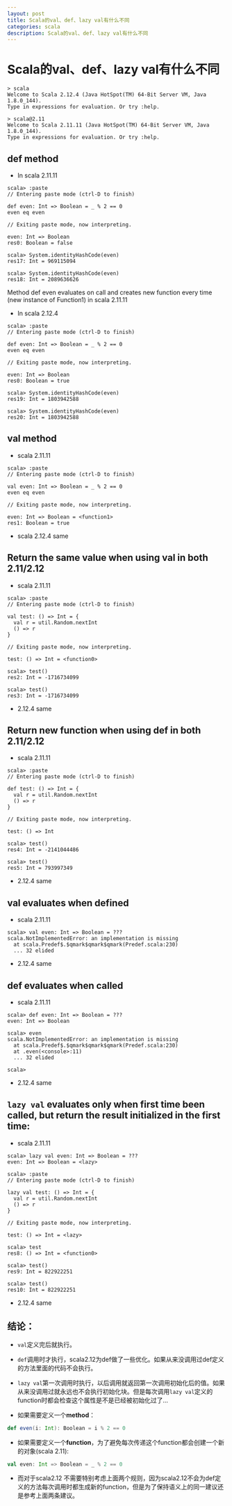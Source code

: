 ```yaml
---
layout: post
title: Scala的val、def、lazy val有什么不同
categories: scala
description: Scala的val、def、lazy val有什么不同
---
```


# Scala的val、def、lazy val有什么不同

```
> scala     
Welcome to Scala 2.12.4 (Java HotSpot(TM) 64-Bit Server VM, Java 1.8.0_144).
Type in expressions for evaluation. Or try :help.
```

```
> scala@2.11
Welcome to Scala 2.11.11 (Java HotSpot(TM) 64-Bit Server VM, Java 1.8.0_144).
Type in expressions for evaluation. Or try :help.
```

## def method

* In scala 2.11.11

```
scala> :paste
// Entering paste mode (ctrl-D to finish)

def even: Int => Boolean = _ % 2 == 0
even eq even

// Exiting paste mode, now interpreting.

even: Int => Boolean
res0: Boolean = false

scala> System.identityHashCode(even)
res17: Int = 969115094

scala> System.identityHashCode(even)
res18: Int = 2089636626
```

Method def even evaluates on call and creates new function every time (new instance of Function1) in scala 2.11.11

* In scala 2.12.4

```
scala> :paste
// Entering paste mode (ctrl-D to finish)

def even: Int => Boolean = _ % 2 == 0
even eq even

// Exiting paste mode, now interpreting.

even: Int => Boolean
res0: Boolean = true

scala> System.identityHashCode(even)
res19: Int = 1803942588

scala> System.identityHashCode(even)
res20: Int = 1803942588
```

## val method

* scala 2.11.11

```
scala> :paste
// Entering paste mode (ctrl-D to finish)

val even: Int => Boolean = _ % 2 == 0
even eq even

// Exiting paste mode, now interpreting.

even: Int => Boolean = <function1>
res1: Boolean = true
```

* scala 2.12.4 same

## Return the same value when using val in both 2.11/2.12

* scala 2.11.11

```
scala> :paste
// Entering paste mode (ctrl-D to finish)

val test: () => Int = {
  val r = util.Random.nextInt
  () => r
}

// Exiting paste mode, now interpreting.

test: () => Int = <function0>

scala> test()
res2: Int = -1716734099

scala> test()
res3: Int = -1716734099
```

* 2.12.4 same

## Return new function when using def in both 2.11/2.12

* scala 2.11.11

```
scala> :paste
// Entering paste mode (ctrl-D to finish)

def test: () => Int = {
  val r = util.Random.nextInt
  () => r
}

// Exiting paste mode, now interpreting.

test: () => Int

scala> test()
res4: Int = -2141044486

scala> test()
res5: Int = 793997349
```

* 2.12.4 same

## val evaluates when defined

* scala 2.11.11

```
scala> val even: Int => Boolean = ???
scala.NotImplementedError: an implementation is missing
  at scala.Predef$.$qmark$qmark$qmark(Predef.scala:230)
  ... 32 elided
```

* 2.12.4 same


## def evaluates when called

* scala 2.11.11

```
scala> def even: Int => Boolean = ???
even: Int => Boolean

scala> even
scala.NotImplementedError: an implementation is missing
  at scala.Predef$.$qmark$qmark$qmark(Predef.scala:230)
  at .even(<console>:11)
  ... 32 elided

scala> 
```

* 2.12.4 same


## `lazy val` evaluates only when first time been called, but return the result initialized in the first time:

* scala 2.11.11

```
scala> lazy val even: Int => Boolean = ???
even: Int => Boolean = <lazy>
```

```
scala> :paste
// Entering paste mode (ctrl-D to finish)

lazy val test: () => Int = {
  val r = util.Random.nextInt
  () => r
}

// Exiting paste mode, now interpreting.

test: () => Int = <lazy>

scala> test
res8: () => Int = <function0>

scala> test()
res9: Int = 822922251

scala> test()
res10: Int = 822922251
```

* 2.12.4 same

## 结论：

* `val`定义完后就执行。

* `def`调用时才执行，scala2.12为def做了一些优化。如果从来没调用过def定义的方法里面的代码不会执行。

* `lazy val`第一次调用时执行，以后调用就返回第一次调用初始化后的值。如果从来没调用过就永远也不会执行初始化块。但是每次调用`lazy val`定义的function时都会检查这个属性是不是已经被初始化过了...

* 如果需要定义一个**method**：

```scala
def even(i: Int): Boolean = i % 2 == 0
```

* 如果需要定义一个**function**，为了避免每次传递这个function都会创建一个新的对象(scala 2.11):

```scala
val even: Int => Boolean = _ % 2 == 0
```

* 而对于scala2.12 不需要特别考虑上面两个规则，因为scala2.12不会为def定义的方法每次调用时都生成新的function，但是为了保持语义上的同一建议还是参考上面两条建议。